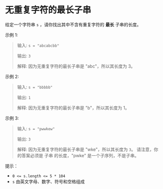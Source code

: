 #  无重复字符的最长子串

给定一个字符串 `s` ，请你找出其中不含有重复字符的 **最长** 子串的长度。

 

示例 1:

> 输入: `s = "abcabcbb"`
> 
> 输出: `3 `
> 
> 解释: 因为无重复字符的最长子串是 "abc"，所以其长度为 3。

示例 2:

> 输入: `s = "bbbbb"`
> 
> 输出: `1`
> 
> 解释: 因为无重复字符的最长子串是 "b"，所以其长度为 1。

示例 3:

> 输入: `s = "pwwkew"`
> 
> 输出: `3`
> 
> 解释: 因为无重复字符的最长子串是 "wke"，所以其长度为 `3`。
     请注意，你的答案必须是 子串 的长度，"pwke" 是一个子序列，不是子串。
 

提示：

- `0 <= s.length <= 5 * 104`
- `s` 由英文字母、数字、符号和空格组成